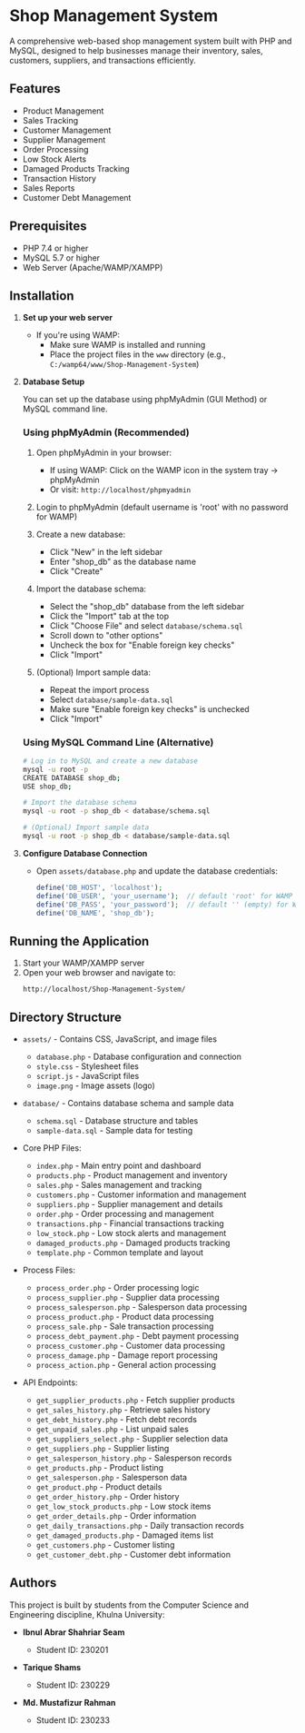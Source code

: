 # Shop Management System

A comprehensive web-based shop management system built with PHP and MySQL, designed to help businesses manage their inventory, sales, customers, suppliers, and transactions efficiently.

## Features

- Product Management
- Sales Tracking
- Customer Management
- Supplier Management
- Order Processing
- Low Stock Alerts
- Damaged Products Tracking
- Transaction History
- Sales Reports
- Customer Debt Management

## Prerequisites

- PHP 7.4 or higher
- MySQL 5.7 or higher
- Web Server (Apache/WAMP/XAMPP)

## Installation

1. **Set up your web server**
   - If you're using WAMP:
     - Make sure WAMP is installed and running
     - Place the project files in the `www` directory (e.g., `C:/wamp64/www/Shop-Management-System`)

2. **Database Setup**

   You can set up the database using phpMyAdmin (GUI Method) or MySQL command line.

   ### Using phpMyAdmin (Recommended)
   1. Open phpMyAdmin in your browser:
      - If using WAMP: Click on the WAMP icon in the system tray → phpMyAdmin
      - Or visit: `http://localhost/phpmyadmin`
   
   2. Login to phpMyAdmin (default username is 'root' with no password for WAMP)
   
   3. Create a new database:
      - Click "New" in the left sidebar
      - Enter "shop_db" as the database name
      - Click "Create"
   
   4. Import the database schema:
      - Select the "shop_db" database from the left sidebar
      - Click the "Import" tab at the top
      - Click "Choose File" and select `database/schema.sql`
      - Scroll down to "other options"
      - Uncheck the box for "Enable foreign key checks"
      - Click "Import"
   
   5. (Optional) Import sample data:
      - Repeat the import process
      - Select `database/sample-data.sql`
      - Make sure "Enable foreign key checks" is unchecked
      - Click "Import"

   ### Using MySQL Command Line (Alternative)
   ```bash
   # Log in to MySQL and create a new database
   mysql -u root -p
   CREATE DATABASE shop_db;
   USE shop_db;
   
   # Import the database schema
   mysql -u root -p shop_db < database/schema.sql
   
   # (Optional) Import sample data
   mysql -u root -p shop_db < database/sample-data.sql
   ```

3. **Configure Database Connection**
   - Open `assets/database.php` and update the database credentials:
     ```php
     define('DB_HOST', 'localhost');
     define('DB_USER', 'your_username');  // default 'root' for WAMP
     define('DB_PASS', 'your_password');  // default '' (empty) for WAMP
     define('DB_NAME', 'shop_db');
     ```

## Running the Application

1. Start your WAMP/XAMPP server
2. Open your web browser and navigate to:
   ```
   http://localhost/Shop-Management-System/
   ```

## Directory Structure

- `assets/` - Contains CSS, JavaScript, and image files
  - `database.php` - Database configuration and connection
  - `style.css` - Stylesheet files
  - `script.js` - JavaScript files
  - `image.png` - Image assets (logo)

- `database/` - Contains database schema and sample data
  - `schema.sql` - Database structure and tables
  - `sample-data.sql` - Sample data for testing

- Core PHP Files:
  - `index.php` - Main entry point and dashboard
  - `products.php` - Product management and inventory
  - `sales.php` - Sales management and tracking
  - `customers.php` - Customer information and management
  - `suppliers.php` - Supplier management and details
  - `order.php` - Order processing and management
  - `transactions.php` - Financial transactions tracking
  - `low_stock.php` - Low stock alerts and management
  - `damaged_products.php` - Damaged products tracking
  - `template.php` - Common template and layout

- Process Files:
  - `process_order.php` - Order processing logic
  - `process_supplier.php` - Supplier data processing
  - `process_salesperson.php` - Salesperson data processing
  - `process_product.php` - Product data processing
  - `process_sale.php` - Sale transaction processing
  - `process_debt_payment.php` - Debt payment processing
  - `process_customer.php` - Customer data processing
  - `process_damage.php` - Damage report processing
  - `process_action.php` - General action processing

- API Endpoints:
  - `get_supplier_products.php` - Fetch supplier products
  - `get_sales_history.php` - Retrieve sales history
  - `get_debt_history.php` - Fetch debt records
  - `get_unpaid_sales.php` - List unpaid sales
  - `get_suppliers_select.php` - Supplier selection data
  - `get_suppliers.php` - Supplier listing
  - `get_salesperson_history.php` - Salesperson records
  - `get_products.php` - Product listing
  - `get_salesperson.php` - Salesperson data
  - `get_product.php` - Product details
  - `get_order_history.php` - Order history
  - `get_low_stock_products.php` - Low stock items
  - `get_order_details.php` - Order information
  - `get_daily_transactions.php` - Daily transaction records
  - `get_damaged_products.php` - Damaged items list
  - `get_customers.php` - Customer listing
  - `get_customer_debt.php` - Customer debt information

## Authors

This project is built by students from the Computer Science and Engineering discipline, Khulna University:

- **Ibnul Abrar Shahriar Seam**
  - Student ID: 230201

- **Tarique Shams**
  - Student ID: 230229

- **Md. Mustafizur Rahman**
  - Student ID: 230233


